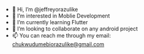 - 👋 Hi, I’m @jeffreyorazulike
- 👀 I’m interested in Moblie Development
- 🌱 I’m currently learning Flutter
- 💞️ I’m looking to collaborate on any android project
- 📫 You can reach me through my email: chukwudumebiorazulike@gmail.com

<!---
jeffreyorazulike/jeffreyorazulike is a ✨ special ✨ repository because its `README.md` (this file) appears on your GitHub profile.
You can click the Preview link to take a look at your changes.
--->
